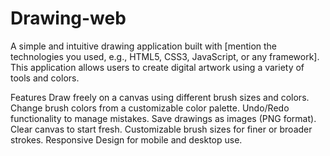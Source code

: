 # Drawing-web
A simple and intuitive drawing application built with [mention the technologies you used, e.g., HTML5, CSS3, JavaScript, or any framework]. This application allows users to create digital artwork using a variety of tools and colors.

Features
Draw freely on a canvas using different brush sizes and colors.
Change brush colors from a customizable color palette.
Undo/Redo functionality to manage mistakes.
Save drawings as images (PNG format).
Clear canvas to start fresh.
Customizable brush sizes for finer or broader strokes.
Responsive Design for mobile and desktop use.
